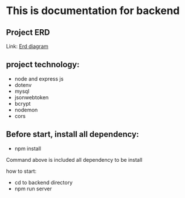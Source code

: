 # This is documentation for backend

## Project ERD
<p>Link: <a href="https://drive.google.com/file/d/1x4Wnjp04isb639s0iXi_veeBIZdfyJ0F/view?usp=sharing">Erd diagram</a></p>

## project technology:
- node and express js
- dotenv
- mysql
- jsonwebtoken
- bcrypt
- nodemon
- cors
## Before start, install all dependency:
- npm install
<p>Command above is included all dependency to be install
</p>

how to start:
- cd to backend directory
- npm run server
